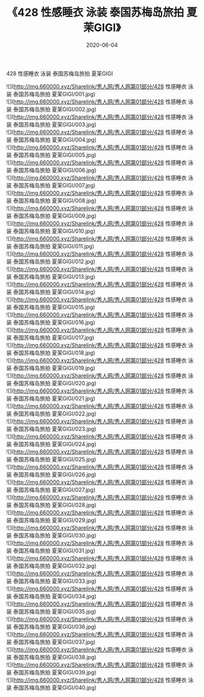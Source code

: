 ﻿---
layout: post
title:  《428 性感睡衣 泳装 泰国苏梅岛旅拍 夏茉GIGI》
date:   2020-06-04
img: http://img.660000.xyz/Sharelink/秀人网/秀人网第01部分/428 性感睡衣 泳装 泰国苏梅岛旅拍 夏茉GIGI/000.jpg
categories: [美女, 清纯, 唯美]
---

428 性感睡衣 泳装 泰国苏梅岛旅拍 夏茉GIGI

  ![](http://img.660000.xyz/Sharelink/秀人网/秀人网第01部分/428 性感睡衣 泳装 泰国苏梅岛旅拍 夏茉GIGI/001.jpg) <br> ![](http://img.660000.xyz/Sharelink/秀人网/秀人网第01部分/428 性感睡衣 泳装 泰国苏梅岛旅拍 夏茉GIGI/002.jpg) <br> ![](http://img.660000.xyz/Sharelink/秀人网/秀人网第01部分/428 性感睡衣 泳装 泰国苏梅岛旅拍 夏茉GIGI/003.jpg) <br> ![](http://img.660000.xyz/Sharelink/秀人网/秀人网第01部分/428 性感睡衣 泳装 泰国苏梅岛旅拍 夏茉GIGI/004.jpg) <br> ![](http://img.660000.xyz/Sharelink/秀人网/秀人网第01部分/428 性感睡衣 泳装 泰国苏梅岛旅拍 夏茉GIGI/005.jpg) <br> ![](http://img.660000.xyz/Sharelink/秀人网/秀人网第01部分/428 性感睡衣 泳装 泰国苏梅岛旅拍 夏茉GIGI/006.jpg) <br> ![](http://img.660000.xyz/Sharelink/秀人网/秀人网第01部分/428 性感睡衣 泳装 泰国苏梅岛旅拍 夏茉GIGI/007.jpg) <br> ![](http://img.660000.xyz/Sharelink/秀人网/秀人网第01部分/428 性感睡衣 泳装 泰国苏梅岛旅拍 夏茉GIGI/008.jpg) <br> ![](http://img.660000.xyz/Sharelink/秀人网/秀人网第01部分/428 性感睡衣 泳装 泰国苏梅岛旅拍 夏茉GIGI/009.jpg) <br> ![](http://img.660000.xyz/Sharelink/秀人网/秀人网第01部分/428 性感睡衣 泳装 泰国苏梅岛旅拍 夏茉GIGI/010.jpg) <br> ![](http://img.660000.xyz/Sharelink/秀人网/秀人网第01部分/428 性感睡衣 泳装 泰国苏梅岛旅拍 夏茉GIGI/011.jpg) <br> ![](http://img.660000.xyz/Sharelink/秀人网/秀人网第01部分/428 性感睡衣 泳装 泰国苏梅岛旅拍 夏茉GIGI/012.jpg) <br> ![](http://img.660000.xyz/Sharelink/秀人网/秀人网第01部分/428 性感睡衣 泳装 泰国苏梅岛旅拍 夏茉GIGI/013.jpg) <br> ![](http://img.660000.xyz/Sharelink/秀人网/秀人网第01部分/428 性感睡衣 泳装 泰国苏梅岛旅拍 夏茉GIGI/014.jpg) <br> ![](http://img.660000.xyz/Sharelink/秀人网/秀人网第01部分/428 性感睡衣 泳装 泰国苏梅岛旅拍 夏茉GIGI/015.jpg) <br> ![](http://img.660000.xyz/Sharelink/秀人网/秀人网第01部分/428 性感睡衣 泳装 泰国苏梅岛旅拍 夏茉GIGI/016.jpg) <br> ![](http://img.660000.xyz/Sharelink/秀人网/秀人网第01部分/428 性感睡衣 泳装 泰国苏梅岛旅拍 夏茉GIGI/017.jpg) <br> ![](http://img.660000.xyz/Sharelink/秀人网/秀人网第01部分/428 性感睡衣 泳装 泰国苏梅岛旅拍 夏茉GIGI/018.jpg) <br> ![](http://img.660000.xyz/Sharelink/秀人网/秀人网第01部分/428 性感睡衣 泳装 泰国苏梅岛旅拍 夏茉GIGI/019.jpg) <br> ![](http://img.660000.xyz/Sharelink/秀人网/秀人网第01部分/428 性感睡衣 泳装 泰国苏梅岛旅拍 夏茉GIGI/020.jpg) <br> ![](http://img.660000.xyz/Sharelink/秀人网/秀人网第01部分/428 性感睡衣 泳装 泰国苏梅岛旅拍 夏茉GIGI/021.jpg) <br> ![](http://img.660000.xyz/Sharelink/秀人网/秀人网第01部分/428 性感睡衣 泳装 泰国苏梅岛旅拍 夏茉GIGI/022.jpg) <br> ![](http://img.660000.xyz/Sharelink/秀人网/秀人网第01部分/428 性感睡衣 泳装 泰国苏梅岛旅拍 夏茉GIGI/023.jpg) <br> ![](http://img.660000.xyz/Sharelink/秀人网/秀人网第01部分/428 性感睡衣 泳装 泰国苏梅岛旅拍 夏茉GIGI/024.jpg) <br> ![](http://img.660000.xyz/Sharelink/秀人网/秀人网第01部分/428 性感睡衣 泳装 泰国苏梅岛旅拍 夏茉GIGI/025.jpg) <br> ![](http://img.660000.xyz/Sharelink/秀人网/秀人网第01部分/428 性感睡衣 泳装 泰国苏梅岛旅拍 夏茉GIGI/026.jpg) <br> ![](http://img.660000.xyz/Sharelink/秀人网/秀人网第01部分/428 性感睡衣 泳装 泰国苏梅岛旅拍 夏茉GIGI/027.jpg) <br> ![](http://img.660000.xyz/Sharelink/秀人网/秀人网第01部分/428 性感睡衣 泳装 泰国苏梅岛旅拍 夏茉GIGI/028.jpg) <br> ![](http://img.660000.xyz/Sharelink/秀人网/秀人网第01部分/428 性感睡衣 泳装 泰国苏梅岛旅拍 夏茉GIGI/029.jpg) <br> ![](http://img.660000.xyz/Sharelink/秀人网/秀人网第01部分/428 性感睡衣 泳装 泰国苏梅岛旅拍 夏茉GIGI/030.jpg) <br> ![](http://img.660000.xyz/Sharelink/秀人网/秀人网第01部分/428 性感睡衣 泳装 泰国苏梅岛旅拍 夏茉GIGI/031.jpg) <br> ![](http://img.660000.xyz/Sharelink/秀人网/秀人网第01部分/428 性感睡衣 泳装 泰国苏梅岛旅拍 夏茉GIGI/032.jpg) <br> ![](http://img.660000.xyz/Sharelink/秀人网/秀人网第01部分/428 性感睡衣 泳装 泰国苏梅岛旅拍 夏茉GIGI/033.jpg) <br> ![](http://img.660000.xyz/Sharelink/秀人网/秀人网第01部分/428 性感睡衣 泳装 泰国苏梅岛旅拍 夏茉GIGI/034.jpg) <br> ![](http://img.660000.xyz/Sharelink/秀人网/秀人网第01部分/428 性感睡衣 泳装 泰国苏梅岛旅拍 夏茉GIGI/035.jpg) <br> ![](http://img.660000.xyz/Sharelink/秀人网/秀人网第01部分/428 性感睡衣 泳装 泰国苏梅岛旅拍 夏茉GIGI/036.jpg) <br> ![](http://img.660000.xyz/Sharelink/秀人网/秀人网第01部分/428 性感睡衣 泳装 泰国苏梅岛旅拍 夏茉GIGI/037.jpg) <br> ![](http://img.660000.xyz/Sharelink/秀人网/秀人网第01部分/428 性感睡衣 泳装 泰国苏梅岛旅拍 夏茉GIGI/038.jpg) <br> ![](http://img.660000.xyz/Sharelink/秀人网/秀人网第01部分/428 性感睡衣 泳装 泰国苏梅岛旅拍 夏茉GIGI/039.jpg) <br> ![](http://img.660000.xyz/Sharelink/秀人网/秀人网第01部分/428 性感睡衣 泳装 泰国苏梅岛旅拍 夏茉GIGI/040.jpg) <br>